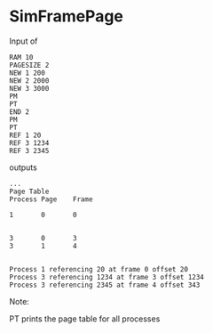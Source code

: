 # SimFramePage

Input of
```
RAM 10
PAGESIZE 2
NEW 1 200
NEW 2 2000
NEW 3 3000
PM
PT
END 2
PM
PT
REF 1 20
REF 3 1234
REF 3 2345
```

outputs

```
...
Page Table
Process Page    Frame

1       0       0


3       0       3
3       1       4


Process 1 referencing 20 at frame 0 offset 20
Process 3 referencing 1234 at frame 3 offset 1234
Process 3 referencing 2345 at frame 4 offset 343
```

Note:

PT prints the page table for all processes

